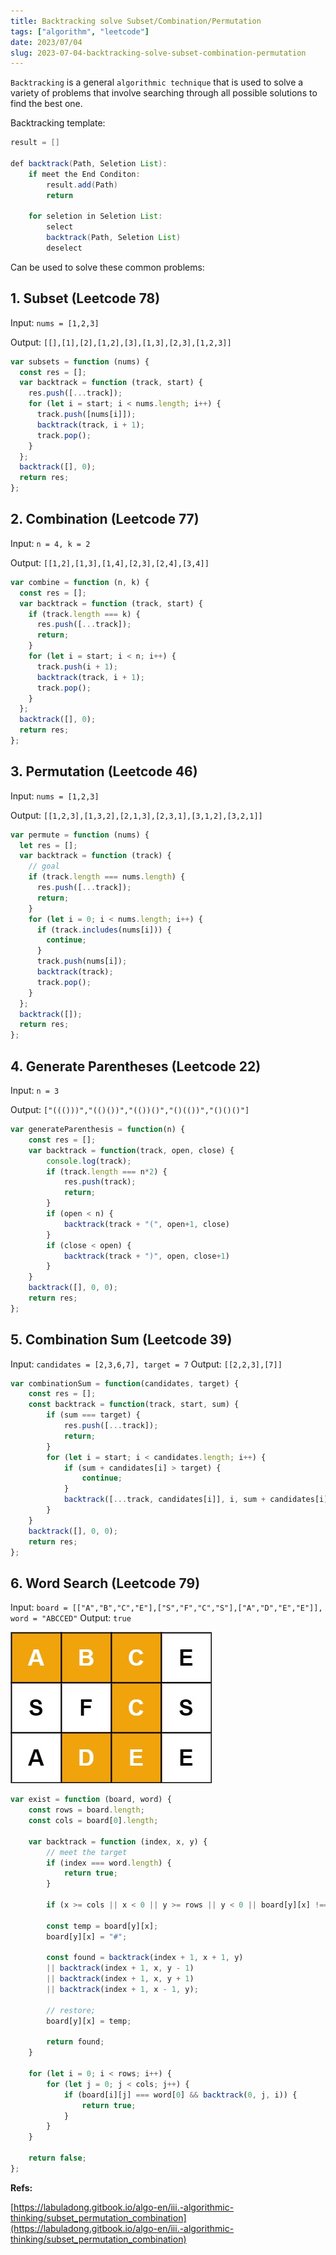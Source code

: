 ```yaml
---
title: Backtracking solve Subset/Combination/Permutation
tags: ["algorithm", "leetcode"]
date: 2023/07/04
slug: 2023-07-04-backtracking-solve-subset-combination-permutation
---
```


`Backtracking` is a general `algorithmic technique` that is used to solve a variety of problems that involve searching through all possible solutions to find the best one.

Backtracking template:

```java
result = []

def backtrack(Path, Seletion List):
    if meet the End Conditon:
        result.add(Path)
        return

    for seletion in Seletion List:
        select
        backtrack(Path, Seletion List)
        deselect
```

Can be used to solve these common problems:

## 1. Subset (Leetcode 78)

Input: `nums = [1,2,3]`

Output: `[[],[1],[2],[1,2],[3],[1,3],[2,3],[1,2,3]]`

```js
var subsets = function (nums) {
  const res = [];
  var backtrack = function (track, start) {
    res.push([...track]);
    for (let i = start; i < nums.length; i++) {
      track.push([nums[i]]);
      backtrack(track, i + 1);
      track.pop();
    }
  };
  backtrack([], 0);
  return res;
};
```

## 2. Combination (Leetcode 77)

Input: `n = 4, k = 2`

Output: `[[1,2],[1,3],[1,4],[2,3],[2,4],[3,4]]`

```js
var combine = function (n, k) {
  const res = [];
  var backtrack = function (track, start) {
    if (track.length === k) {
      res.push([...track]);
      return;
    }
    for (let i = start; i < n; i++) {
      track.push(i + 1);
      backtrack(track, i + 1);
      track.pop();
    }
  };
  backtrack([], 0);
  return res;
};
```

## 3. Permutation (Leetcode 46)

Input: `nums = [1,2,3]`

Output: `[[1,2,3],[1,3,2],[2,1,3],[2,3,1],[3,1,2],[3,2,1]]`

```js
var permute = function (nums) {
  let res = [];
  var backtrack = function (track) {
    // goal
    if (track.length === nums.length) {
      res.push([...track]);
      return;
    }
    for (let i = 0; i < nums.length; i++) {
      if (track.includes(nums[i])) {
        continue;
      }
      track.push(nums[i]);
      backtrack(track);
      track.pop();
    }
  };
  backtrack([]);
  return res;
};
```

## 4. Generate Parentheses (Leetcode 22)

Input: `n = 3`

Output: `["((()))","(()())","(())()","()(())","()()()"]`

```Javascript
var generateParenthesis = function(n) {
    const res = [];
    var backtrack = function(track, open, close) {
        console.log(track);
        if (track.length === n*2) {
            res.push(track);
            return;
        }
        if (open < n) {
            backtrack(track + "(", open+1, close)
        }
        if (close < open) {
            backtrack(track + ")", open, close+1)
        }
    }
    backtrack([], 0, 0);
    return res;
};
```

## 5. Combination Sum (Leetcode 39)

Input: `candidates = [2,3,6,7], target = 7`
Output: `[[2,2,3],[7]]`

```Javascript
var combinationSum = function(candidates, target) {
    const res = [];
    const backtrack = function(track, start, sum) {
        if (sum === target) {
            res.push([...track]);
            return;
        }
        for (let i = start; i < candidates.length; i++) {
            if (sum + candidates[i] > target) {
                continue;
            }
            backtrack([...track, candidates[i]], i, sum + candidates[i])
        }
    }
    backtrack([], 0, 0);
    return res;
};
```

## 6. Word Search (Leetcode 79)

Input: `board = [["A","B","C","E"],["S","F","C","S"],["A","D","E","E"]], word = "ABCCED"`
Output: `true`

![Word Search problem](https://raw.githubusercontent.com/southxzx/handbook-gatsby/main/_posts/everyday/_meta/word-search.jpeg)

```js
var exist = function (board, word) {
    const rows = board.length;
    const cols = board[0].length;

    var backtrack = function (index, x, y) {
        // meet the target
        if (index === word.length) {
            return true;
        }

        if (x >= cols || x < 0 || y >= rows || y < 0 || board[y][x] !== word[index]) return false;

        const temp = board[y][x];
        board[y][x] = "#";

        const found = backtrack(index + 1, x + 1, y)
        || backtrack(index + 1, x, y - 1)
        || backtrack(index + 1, x, y + 1)
        || backtrack(index + 1, x - 1, y);

        // restore;
        board[y][x] = temp;

        return found;
    }

    for (let i = 0; i < rows; i++) {
        for (let j = 0; j < cols; j++) {
            if (board[i][j] === word[0] && backtrack(0, j, i)) {
                return true;
            }
        }
    }

    return false;
};
```

**Refs:**

[https://labuladong.gitbook.io/algo-en/iii.-algorithmic-thinking/subset_permutation_combination](https://labuladong.gitbook.io/algo-en/iii.-algorithmic-thinking/subset_permutation_combination)
